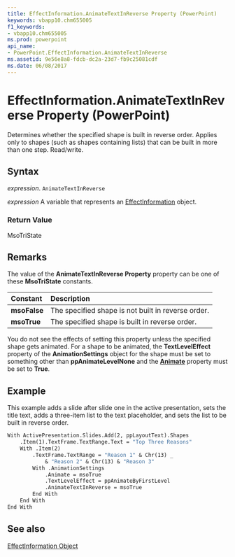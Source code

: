 ```yaml
---
title: EffectInformation.AnimateTextInReverse Property (PowerPoint)
keywords: vbapp10.chm655005
f1_keywords:
- vbapp10.chm655005
ms.prod: powerpoint
api_name:
- PowerPoint.EffectInformation.AnimateTextInReverse
ms.assetid: 9e56e8a8-fdcb-dc2a-23d7-fb9c25081cdf
ms.date: 06/08/2017
---
```



# EffectInformation.AnimateTextInReverse Property (PowerPoint)

Determines whether the specified shape is built in reverse order. Applies only to shapes (such as shapes containing lists) that can be built in more than one step. Read/write.


## Syntax

 _expression_. `AnimateTextInReverse`

 _expression_ A variable that represents an [EffectInformation](./PowerPoint.EffectInformation.md) object.


### Return Value

MsoTriState


## Remarks

The value of the  **AnimateTextInReverse Property** property can be one of these **MsoTriState** constants.



|**Constant**|**Description**|
|:-----|:-----|
|**msoFalse**| The specified shape is not built in reverse order.|
|**msoTrue**| The specified shape is built in reverse order.|

You do not see the effects of setting this property unless the specified shape gets animated. For a shape to be animated, the  **TextLevelEffect** property of the **AnimationSettings** object for the shape must be set to something other than **ppAnimateLevelNone** and the **[Animate](PowerPoint.AnimationSettings.Animate.md)** property must be set to **True**.


## Example

This example adds a slide after slide one in the active presentation, sets the title text, adds a three-item list to the text placeholder, and sets the list to be built in reverse order.


```vb
With ActivePresentation.Slides.Add(2, ppLayoutText).Shapes
    .Item(1).TextFrame.TextRange.Text = "Top Three Reasons"
    With .Item(2)
        .TextFrame.TextRange = "Reason 1" & Chr(13) _
            & "Reason 2" & Chr(13) & "Reason 3"
        With .AnimationSettings
            .Animate = msoTrue
            .TextLevelEffect = ppAnimateByFirstLevel
            .AnimateTextInReverse = msoTrue
        End With
    End With
End With
```


## See also


[EffectInformation Object](PowerPoint.EffectInformation.md)


